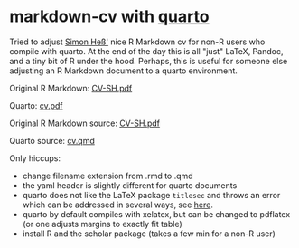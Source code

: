 # markdown-cv with [quarto](https://quarto.org/)

Tried to adjust [Simon Heß'](https://github.com/simonheb) nice R Markdown cv for non-R users who compile with quarto. At the end of the day this is all "just" LaTeX, Pandoc, and a tiny bit of R under the hood. Perhaps, this is useful for someone else adjusting an R Markdown document to a quarto environment.

Original R Markdown: [CV-SH.pdf](https://github.com/simonheb/markdown-cv/blob/main/CV-SH.pdf) 

Quarto: [cv.pdf](quarto/cv.pdf)

Original R Markdown source: [CV-SH.pdf](https://github.com/simonheb/markdown-cv/blob/main/CV-SH.pdf) 

Quarto source: [cv.qmd](quarto/cv.qmd)

Only hiccups:
- change filename extension from .rmd to .qmd
- the yaml header is slightly different for quarto documents
- quarto does not like the LaTeX package `titlesec` and throws an error which can be addressed in several ways, see [here](https://github.com/quarto-dev/quarto-cli/issues/6598).
- quarto by default compiles with xelatex, but can be changed to pdflatex (or one adjusts margins to exactly fit table)
- install R and the scholar package (takes a few min for a non-R user)
